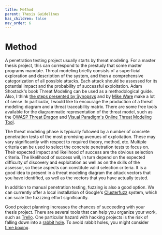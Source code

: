 ```yaml
---
title: Method
parent: Thesis Guidelines
has_children: false
nav_order: 6
---
```


# Method

A penetration testing project usually starts by threat modeling. For a master thesis project, this can correspond to the prestudy that some master programs mandate. Threat modeling briefly consists of a superficial exploration and description of the system, and then a comprehensive categorization of all possible attacks. Each attack should be assessed for its potential impact and the probability of successful exploitation. Adam Shostack's book Threat Modeling can be used as a methodological guide. Also, I think [the steps presented by Synopsys](https://www.synopsys.com/blogs/software-security/5-pillars-successful-threat-model/) and by [Mike Ware](https://2011.appsecusa.org/p/simplifyingthreatmodeling.pdf) make a lot of sense. In particular, I would like to encourage the production of a threat modeling diagram and a threat traceability matrix. There are some free tools available for the diagrammatic representation of the threat model, such as the [OWASP Threat Dragon](https://owasp.org/www-project-threat-dragon/) and [Visual Paradigm's Online Threat Modeling Tool](https://online.visual-paradigm.com/diagrams/features/threat-modeling-tool/). 

The threat modeling phase is typically followed by a number of concrete penetration tests of the most promising avenues of exploitation. These may vary significantly with respect to required theory, method, etc. Multiple criteria can be used to select the concrete penetration tests to focus on. Their expected impact and likelihood of success are the obvious selection criteria. The likelihood of success will, in turn depend on the expected difficulty of discovery and exploitation as well as on the skills of the assessor, so these aspects can constitute valid selection criteria. It is a good idea to present in a threat modeling diagram the attack vectors that you have identified, as well as the vectors that you have actually tested. 

In addition to manual penetration testing, fuzzing is also a good option. We can currently offer a local installation of Google's [Clusterfuzz](https://google.github.io/clusterfuzz/) system, which can scale the fuzzzing effort significantly.

Good project planning increases the chances of succeeding with your thesis project. There are several tools that can help you organize your work, such as [Trello](https://trello.com). One particular hazard with hacking projects is the risk of falling down into a [rabbit hole](https://www.merriam-webster.com/dictionary/rabbit%20hole). To avoid rabbit holes, you might consider [time boxing](https://en.wikipedia.org/wiki/Timeboxing).
